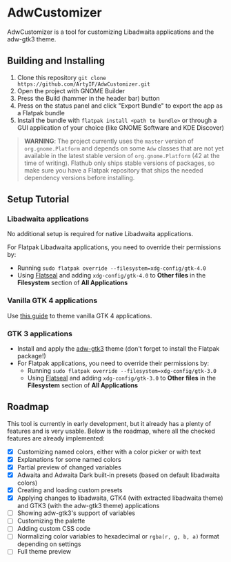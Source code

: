 # AdwCustomizer

AdwCustomizer is a tool for customizing Libadwaita applications and the adw-gtk3 theme.

## Building and Installing
1. Clone this repository `git clone https://github.com/ArtyIF/AdwCustomizer.git`
2. Open the project with GNOME Builder
3. Press the Build (hammer in the header bar) button
4. Press on the status panel and click "Export Bundle" to export the app as a Flatpak bundle
5. Install the bundle with `flatpak install <path to bundle>` or through a GUI application of your choice (like GNOME Software and KDE Discover)

> **WARNING**: The project currently uses the `master` version of `org.gnome.Platform` and depends on some `Adw` classes that are not yet available in the latest stable version of `org.gnome.Platform` (42 at the time of writing). Flathub only ships stable versions of packages, so make sure you have a Flatpak repository that ships the needed dependency versions before installing.

## Setup Tutorial

### Libadwaita applications
No additional setup is required for native Libadwaita applications.

For Flatpak Libadwaita applications, you need to override their permissions by:
- Running `sudo flatpak override --filesystem=xdg-config/gtk-4.0`
- Using [Flatseal](https://github.com/tchx84/Flatseal) and adding `xdg-config/gtk-4.0` to **Other files** in the **Filesystem** section of **All Applications**

### Vanilla GTK 4 applications
Use [this guide](https://github.com/lassekongo83/adw-gtk3/blob/main/gtk4.md) to theme vanilla GTK 4 applications.

### GTK 3 applications
- Install and apply the [adw-gtk3](https://github.com/lassekongo83/adw-gtk3#readme) theme (don't forget to install the Flatpak package!)
- For Flatpak applications, you need to override their permissions by:
  - Running `sudo flatpak override --filesystem=xdg-config/gtk-3.0`
  - Using [Flatseal](https://github.com/tchx84/Flatseal) and adding `xdg-config/gtk-3.0` to **Other files** in the **Filesystem** section of **All Applications**

## Roadmap
This tool is currently in early development, but it already has a plenty of features and is very usable. Below is the roadmap, where all the checked features are already implemented:

- [x] Customizing named colors, either with a color picker or with text
- [x] Explanations for some named colors
- [x] Partial preview of changed variables
- [x] Adwaita and Adwaita Dark built-in presets (based on default libadwaita colors)
- [x] Creating and loading custom presets
- [x] Applying changes to libadwaita, GTK4 (with extracted libadwaita theme) and GTK3 (with the adw-gtk3 theme) applications
- [ ] Showing adw-gtk3's support of variables
- [ ] Customizing the palette
- [ ] Adding custom CSS code
- [ ] Normalizing color variables to hexadecimal or `rgba(r, g, b, a)` format depending on settings
- [ ] Full theme preview
